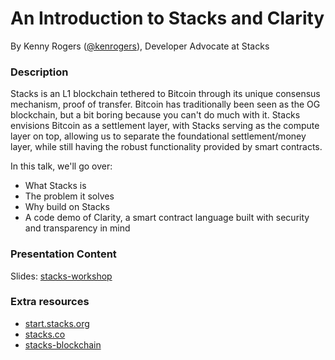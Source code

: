 # An Introduction to Stacks and Clarity

By Kenny Rogers ([@kenrogers](https://github.com/kenrogers)), Developer Advocate at Stacks


### Description

Stacks is an L1 blockchain tethered to Bitcoin through its unique consensus mechanism, proof of transfer. Bitcoin has traditionally been seen as the OG blockchain, but a bit boring because you can't do much with it. Stacks envisions Bitcoin as a settlement layer, with Stacks serving as the compute layer on top, allowing us to separate the foundational settlement/money layer, while still having the robust functionality provided by smart contracts.

In this talk, we'll go over:

- What Stacks is
- The problem it solves
- Why build on Stacks
- A code demo of Clarity, a smart contract language built with security and transparency in mind

### Presentation Content
 
Slides: [stacks-workshop](https://pitch.com/public/33607b27-46d0-4b2d-89b3-3bd4c7de422b/1ced58b1-a121-4724-aa32-377b1dc2ae8a)


### Extra resources

- [start.stacks.org](https://start.stacks.org)
- [stacks.co](https://www.stacks.co/)
- [stacks-blockchain](https://stacks.org/stacks-blockchain)

